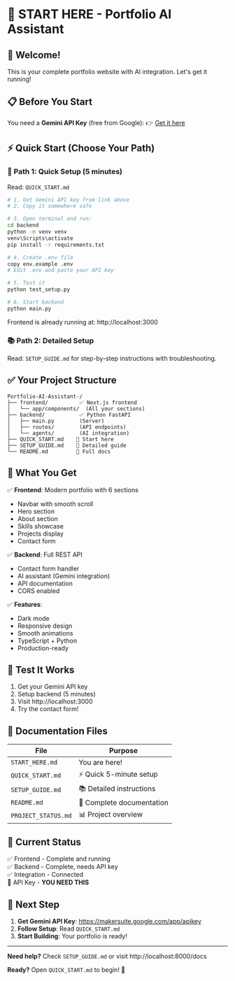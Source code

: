 # 🎯 START HERE - Portfolio AI Assistant

## 👋 Welcome!

This is your complete portfolio website with AI integration. Let's get it running!

## 📋 Before You Start

You need a **Gemini API Key** (free from Google):
👉 [Get it here](https://makersuite.google.com/app/apikey)

## ⚡ Quick Start (Choose Your Path)

### 🚀 Path 1: Quick Setup (5 minutes)

Read: `QUICK_START.md`

```bash
# 1. Get Gemini API key from link above
# 2. Copy it somewhere safe

# 3. Open terminal and run:
cd backend
python -m venv venv
venv\Scripts\activate
pip install -r requirements.txt

# 4. Create .env file
copy env.example .env
# Edit .env and paste your API key

# 5. Test it
python test_setup.py

# 6. Start backend
python main.py
```

Frontend is already running at: http://localhost:3000

### 📚 Path 2: Detailed Setup

Read: `SETUP_GUIDE.md` for step-by-step instructions with troubleshooting.

## ✅ Your Project Structure

```
Portfolio-AI-Assistant-/
├── frontend/          ✅ Next.js frontend
│   └── app/components/  (All your sections)
├── backend/           ✅ Python FastAPI
│   ├── main.py        (Server)
│   ├── routes/        (API endpoints)
│   └── agents/        (AI integration)
├── QUICK_START.md    📖 Start here
├── SETUP_GUIDE.md    📖 Detailed guide
└── README.md         📖 Full docs
```

## 🎨 What You Get

✅ **Frontend**: Modern portfolio with 6 sections
- Navbar with smooth scroll
- Hero section
- About section
- Skills showcase
- Projects display
- Contact form

✅ **Backend**: Full REST API
- Contact form handler
- AI assistant (Gemini integration)
- API documentation
- CORS enabled

✅ **Features**:
- Dark mode
- Responsive design
- Smooth animations
- TypeScript + Python
- Production-ready

## 🧪 Test It Works

1. Get your Gemini API key
2. Setup backend (5 minutes)
3. Visit http://localhost:3000
4. Try the contact form!

## 📖 Documentation Files

| File | Purpose |
|------|---------|
| `START_HERE.md` | You are here! |
| `QUICK_START.md` | ⚡ Quick 5-minute setup |
| `SETUP_GUIDE.md` | 📚 Detailed instructions |
| `README.md` | 📖 Complete documentation |
| `PROJECT_STATUS.md` | 📊 Project overview |

## 🎯 Current Status

✅ Frontend - Complete and running  
✅ Backend - Complete, needs API key  
✅ Integration - Connected  
🔲 API Key - **YOU NEED THIS**

## 🔑 Next Step

1. **Get Gemini API Key**: https://makersuite.google.com/app/apikey
2. **Follow Setup**: Read `QUICK_START.md`
3. **Start Building**: Your portfolio is ready!

---

**Need help?** Check `SETUP_GUIDE.md` or visit http://localhost:8000/docs

**Ready?** Open `QUICK_START.md` to begin! 🚀

